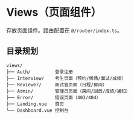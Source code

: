 # Views（页面组件）

存放页面组件。路由配置在 `@/router/index.ts`。

## 目录规划

```
views/
├── Auth/         登录注册
├── Interview/    考生页面（预约/候场/面试/成绩）
├── Reviewer/     面试官页面（日程/房间）
├── Admin/        管理员页面（房间/回放/成绩/通知）
├── Error/        错误页面（403/404）
├── Landing.vue   首页
└── Dashboard.vue 控制台
```
